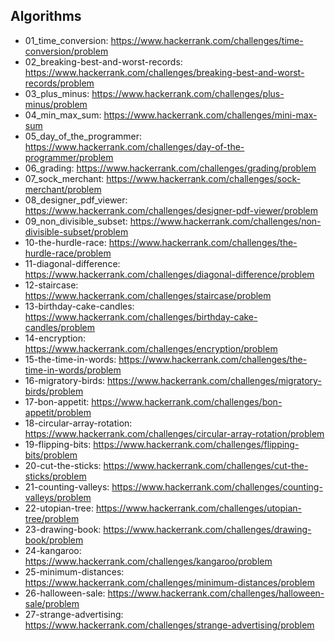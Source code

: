## Algorithms

  * 01_time_conversion: https://www.hackerrank.com/challenges/time-conversion/problem
  * 02_breaking-best-and-worst-records: https://www.hackerrank.com/challenges/breaking-best-and-worst-records/problem
  * 03_plus_minus: https://www.hackerrank.com/challenges/plus-minus/problem
  * 04_min_max_sum: https://www.hackerrank.com/challenges/mini-max-sum
  * 05_day_of_the_programmer: https://www.hackerrank.com/challenges/day-of-the-programmer/problem
  * 06_grading: https://www.hackerrank.com/challenges/grading/problem
  * 07_sock_merchant: https://www.hackerrank.com/challenges/sock-merchant/problem
  * 08_designer_pdf_viewer: https://www.hackerrank.com/challenges/designer-pdf-viewer/problem
  * 09_non_divisible_subset: https://www.hackerrank.com/challenges/non-divisible-subset/problem
  * 10-the-hurdle-race: https://www.hackerrank.com/challenges/the-hurdle-race/problem
  * 11-diagonal-difference: https://www.hackerrank.com/challenges/diagonal-difference/problem
  * 12-staircase: https://www.hackerrank.com/challenges/staircase/problem
  * 13-birthday-cake-candles: https://www.hackerrank.com/challenges/birthday-cake-candles/problem
  * 14-encryption: https://www.hackerrank.com/challenges/encryption/problem
  * 15-the-time-in-words: https://www.hackerrank.com/challenges/the-time-in-words/problem
  * 16-migratory-birds: https://www.hackerrank.com/challenges/migratory-birds/problem
  * 17-bon-appetit: https://www.hackerrank.com/challenges/bon-appetit/problem
  * 18-circular-array-rotation: https://www.hackerrank.com/challenges/circular-array-rotation/problem
  * 19-flipping-bits: https://www.hackerrank.com/challenges/flipping-bits/problem
  * 20-cut-the-sticks: https://www.hackerrank.com/challenges/cut-the-sticks/problem
  * 21-counting-valleys: https://www.hackerrank.com/challenges/counting-valleys/problem
  * 22-utopian-tree: https://www.hackerrank.com/challenges/utopian-tree/problem
  * 23-drawing-book: https://www.hackerrank.com/challenges/drawing-book/problem
  * 24-kangaroo: https://www.hackerrank.com/challenges/kangaroo/problem
  * 25-minimum-distances: https://www.hackerrank.com/challenges/minimum-distances/problem
  * 26-halloween-sale: https://www.hackerrank.com/challenges/halloween-sale/problem
  * 27-strange-advertising: https://www.hackerrank.com/challenges/strange-advertising/problem
